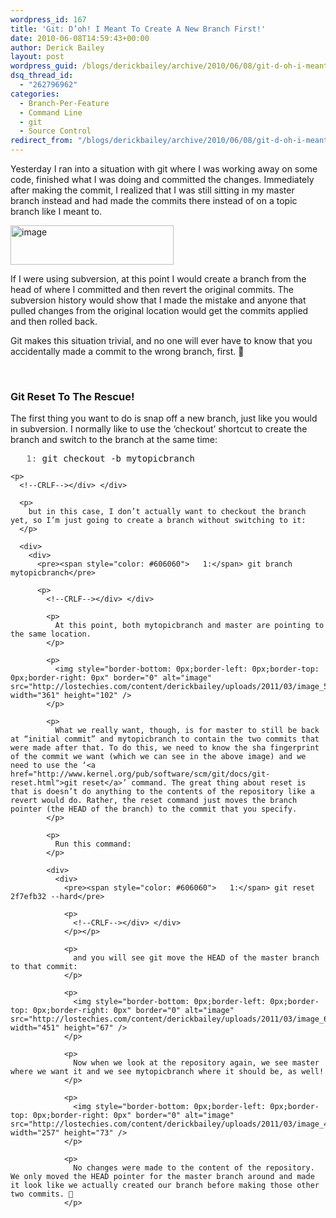 ```yaml
---
wordpress_id: 167
title: 'Git: D’oh! I Meant To Create A New Branch First!'
date: 2010-06-08T14:59:43+00:00
author: Derick Bailey
layout: post
wordpress_guid: /blogs/derickbailey/archive/2010/06/08/git-d-oh-i-meant-to-create-a-new-branch-first.aspx
dsq_thread_id:
  - "262796962"
categories:
  - Branch-Per-Feature
  - Command Line
  - git
  - Source Control
redirect_from: "/blogs/derickbailey/archive/2010/06/08/git-d-oh-i-meant-to-create-a-new-branch-first.aspx/"
---
```

Yesterday I ran into a situation with git where I was working away on some code, finished what I was doing and committed the changes. Immediately after making the commit, I realized that I was still sitting in my master branch instead and had made the commits there instead of on a topic branch like I meant to. 

 <img style="border-bottom: 0px;border-left: 0px;border-top: 0px;border-right: 0px" border="0" alt="image" src="http://lostechies.com/content/derickbailey/uploads/2011/03/image_468DFE69.png" width="261" height="63" />

If I were using subversion, at this point I would create a branch from the head of where I committed and then revert the original commits. The subversion history would show that I made the mistake and anyone that pulled changes from the original location would get the commits applied and then rolled back. 

Git makes this situation trivial, and no one will ever have to know that you accidentally made a commit to the wrong branch, first. 🙂

&#160;

### Git Reset To The Rescue!

The first thing you want to do is snap off a new branch, just like you would in subversion. I normally like to use the ‘checkout’ shortcut to create the branch and switch to the branch at the same time:

<div>
  <div>
    <pre><span style="color: #606060">   1:</span> git checkout -b mytopicbranch</pre>
    
    <p>
      <!--CRLF--></div> </div> 
      
      <p>
        but in this case, I don’t actually want to checkout the branch yet, so I’m just going to create a branch without switching to it:
      </p>
      
      <div>
        <div>
          <pre><span style="color: #606060">   1:</span> git branch mytopicbranch</pre>
          
          <p>
            <!--CRLF--></div> </div> 
            
            <p>
              At this point, both mytopicbranch and master are pointing to the same location.
            </p>
            
            <p>
              <img style="border-bottom: 0px;border-left: 0px;border-top: 0px;border-right: 0px" border="0" alt="image" src="http://lostechies.com/content/derickbailey/uploads/2011/03/image_514B55BE.png" width="361" height="102" />
            </p>
            
            <p>
              What we really want, though, is for master to still be back at “initial commit” and mytopicbranch to contain the two commits that were made after that. To do this, we need to know the sha fingerprint of the commit we want (which we can see in the above image) and we need to use the ‘<a href="http://www.kernel.org/pub/software/scm/git/docs/git-reset.html">git reset</a>’ command. The great thing about reset is that is doesn’t do anything to the contents of the repository like a revert would do. Rather, the reset command just moves the branch pointer (the HEAD of the branch) to the commit that you specify.
            </p>
            
            <p>
              Run this command:
            </p>
            
            <div>
              <div>
                <pre><span style="color: #606060">   1:</span> git reset 2f7efb32 --hard</pre>
                
                <p>
                  <!--CRLF--></div> </div>
                </p></p> 
                
                <p>
                  and you will see git move the HEAD of the master branch to that commit:
                </p>
                
                <p>
                  <img style="border-bottom: 0px;border-left: 0px;border-top: 0px;border-right: 0px" border="0" alt="image" src="http://lostechies.com/content/derickbailey/uploads/2011/03/image_65D0A53C.png" width="451" height="67" />
                </p>
                
                <p>
                  Now when we look at the repository again, we see master where we want it and we see mytopicbranch where it should be, as well!
                </p>
                
                <p>
                  <img style="border-bottom: 0px;border-left: 0px;border-top: 0px;border-right: 0px" border="0" alt="image" src="http://lostechies.com/content/derickbailey/uploads/2011/03/image_4C68A202.png" width="257" height="73" />
                </p>
                
                <p>
                  No changes were made to the content of the repository. We only moved the HEAD pointer for the master branch around and made it look like we actually created our branch before making those other two commits. 🙂
                </p>